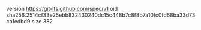 version https://git-lfs.github.com/spec/v1
oid sha256:2514cf33e25ebb832430240dc15c448b7c8f8b7a10fc0fd68ba33d73ca1edbd9
size 382
